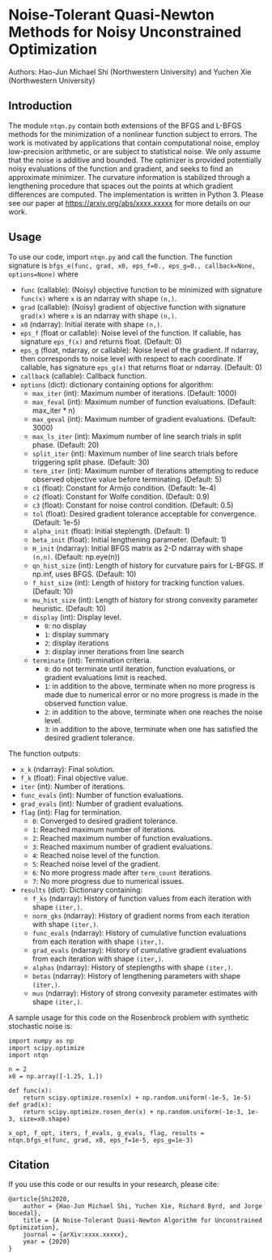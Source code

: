 # Noise-Tolerant Quasi-Newton Methods for Noisy Unconstrained Optimization
Authors: Hao-Jun Michael Shi (Northwestern University) and Yuchen Xie (Northwestern University)

## Introduction
The module `ntqn.py` contain both extensions of the BFGS and L-BFGS methods for the minimization of a nonlinear function 
subject to errors. The work is motivated by applications that contain computational noise, employ low-precision 
arithmetic, or are subject to statistical noise. We only assume that the noise is additive and bounded. 
The optimizer is provided potentially noisy evaluations of the function and gradient, and seeks to find an approximate minimizer. 
The curvature information is stabilized through a lengthening procedure that spaces out the points at which gradient differences 
are computed. The implementation is written in Python 3. Please see our paper at <https://arxiv.org/abs/xxxx.xxxxx> for more details on our work.

## Usage
To use our code, import `ntqn.py` and call the function. 
The function signature is 
`bfgs_e(func, grad, x0, eps_f=0., eps_g=0., callback=None, options=None)`
where
- `func` (callable): (Noisy) objective function to be minimized with signature `func(x)` where `x` is an ndarray with 
shape `(n,)`. 
- `grad` (callable): (Noisy) gradient of objective function with signature `grad(x)` where `x` is an ndarray with shape 
`(n,)`. 
- `x0` (ndarray): Initial iterate with shape `(n,)`.
- `eps_f` (float or callable): Noise level of the function. If callable, has signature `eps_f(x)` and returns float. (Default: 0)
- `eps_g` (float, ndarray, or callable): Noise level of the gradient. If ndarray, then corresponds to noise level with 
respect to each coordinate. If callable, has signature `eps_g(x)` that returns float or ndarray. (Default: 0)
- `callback` (callable): Callback function.
- `options` (dict): dictionary containing options for algorithm:
    - `max_iter` (int): Maximum number of iterations. (Default: 1000)
    - `max_feval` (int): Maximum number of function evaluations. (Default: max_iter * n)
    - `max_geval` (int): Maximum number of gradient evaluations. (Default: 3000)
    - `max_ls_iter` (int): Maximum number of line search trials in split phase. (Default: 20)
    - `split_iter` (int): Maximum number of line search trials before triggering split phase. (Default: 30)
    - `term_iter` (int): Maximum number of iterations attempting to reduce observed objective value before
    terminating. (Default: 5)
    - `c1` (float): Constant for Armijo condition. (Default: 1e-4)
    - `c2` (float): Constant for Wolfe condition. (Default: 0.9)
    - `c3` (float): Constant for noise control condition. (Default: 0.5)
    - `tol` (float): Desired gradient tolerance acceptable for convergence. (Default: 1e-5)
    - `alpha_init` (float): Initial steplength. (Default: 1)
    - `beta_init` (float): Initial lengthening parameter. (Default: 1)
    - `H_init` (ndarray): Initial BFGS matrix as 2-D ndarray with shape `(n,n)`. (Default: np.eye(n))
    - `qn_hist_size` (int): Length of history for curvature pairs for L-BFGS. If np.inf, uses BFGS. (Default: 10)
    - `f_hist_size` (int): Length of history for tracking function values. (Default: 10)
    - `mu_hist_size` (int): Length of history for strong convexity parameter heuristic. (Default: 10)
    - `display` (int): Display level. 
        - `0`: no display
        - `1`: display summary
        - `2`: display iterations
        - `3`: display inner iterations from line search
    - `terminate` (int): Termination criteria.
        - `0`: do not terminate until iteration, function evaluations, or gradient evaluations limit is reached.
        - `1`: in addition to the above, terminate when no more progress is made due to numerical error or no more 
        progress is made in the observed function value.
        - `2`: in addition to the above, terminate when one reaches the noise level.
        - `3`: in addition to the above, terminate when one has satisfied the desired gradient tolerance.

The function outputs:
- `x_k` (ndarray): Final solution.
- `f_k` (float): Final objective value.
- `iter` (int): Number of iterations.
- `func_evals` (int): Number of function evaluations.
- `grad_evals` (int): Number of gradient evaluations.
- `flag` (int): Flag for termination.
    - `0`: Converged to desired gradient tolerance.
    - `1`: Reached maximum number of iterations.
    - `2`: Reached maximum number of function evaluations.
    - `3`: Reached maximum number of gradient evaluations.
    - `4`: Reached noise level of the function.
    - `5`: Reached noise level of the gradient.
    - `6`: No more progress made after `term_count` iterations.
    - `7`: No more progress due to numerical issues.
- `results` (dict): Dictionary containing:
    - `f_ks` (ndarray): History of function values from each iteration with shape `(iter,)`.
    - `norm_gks` (ndarray): History of gradient norms from each iteration with shape `(iter,)`.
    - `func_evals` (ndarray): History of cumulative function evaluations from each iteration with shape `(iter,)`. 
    - `grad_evals` (ndarray): History of cumulative gradient evaluations from each iteration with shape `(iter,)`.
    - `alphas` (ndarray): History of steplengths with shape `(iter,)`.
    - `betas` (ndarray): History of lengthening parameters with shape `(iter,)`.
    - `mus` (ndarray): History of strong convexity parameter estimates with shape `(iter,)`. 

A sample usage for this code on the Rosenbrock problem with synthetic stochastic noise is:
```buildoutcfg
import numpy as np
import scipy.optimize
import ntqn

n = 2
x0 = np.array([-1.25, 1.])

def func(x):
    return scipy.optimize.rosen(x) + np.random.uniform(-1e-5, 1e-5)
def grad(x):
    return scipy.optimize.rosen_der(x) + np.random.uniform(-1e-3, 1e-3, size=x0.shape)

x_opt, f_opt, iters, f_evals, g_evals, flag, results = ntqn.bfgs_e(func, grad, x0, eps_f=1e-5, eps_g=1e-3)
```

## Citation

If you use this code or our results in your research, please cite:

	@article{Shi2020,
		author = {Hao-Jun Michael Shi, Yuchen Xie, Richard Byrd, and Jorge Nocedal},
		title = {A Noise-Tolerant Quasi-Newton Algorithm for Unconstrained Optimization},
		journal = {arXiv:xxxx.xxxxx},
		year = {2020}
	}